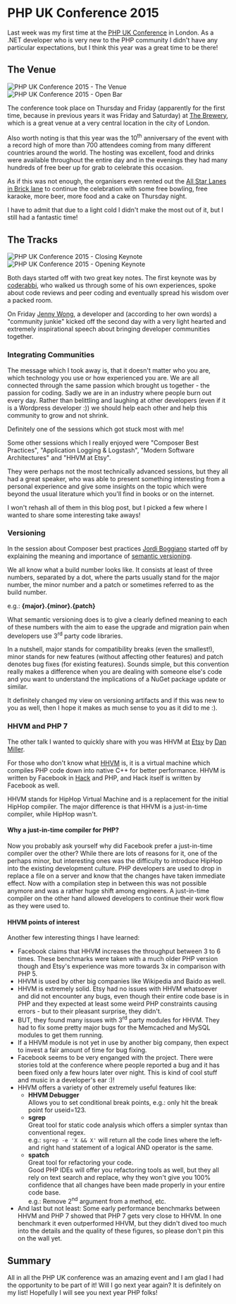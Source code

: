 ﻿<!--
    Tags: php-uk versioning hhvm
    Type: HTML
-->

# PHP UK Conference 2015

<p>Last week was my first time at the <a href="http://phpconference.co.uk/">PHP UK Conference</a> in London. As a .NET developer who is very new to the PHP community I didn't have any particular expectations, but I think this year was a great time to be there!</p>
<h2>The Venue</h2>
<img src="https://storage.googleapis.com/dustedcodes/images/blog-posts/2015-02-26/16626982306_ed7994ed96_o.jpg" alt="PHP UK Conference 2015 - The Venue" class="half-width"><img src="https://storage.googleapis.com/dustedcodes/images/blog-posts/2015-02-26/16445626857_00f842eb7e_o.jpg" alt="PHP UK Conference 2015 - Open Bar" class="half-width">
<p>The conference took place on Thursday and Friday (apparently for the first time, because in previous years it was Friday and Saturday) at <a href="http://www.thebrewery.co.uk/">The Brewery</a>, which is a great venue at a very central location in the city of London.</p>
<p>Also worth noting is that this year was the 10<sup>th</sup> anniversary of the event with a record high of more than 700 attendees coming from many different countries around the world. The hosting was excellent, food and drinks were available throughout the entire day and in the evenings they had many hundreds of free beer up for grab to celebrate this occasion.</p>
<p>As if this was not enough, the organisers even rented out the <a href="http://www.allstarlanes.co.uk/venues/brick-lane/karaoke/">All Star Lanes in Brick lane</a> to continue the celebration with some free bowling, free karaoke, more beer, more food and a cake on Thursday night.</p>
<p>I have to admit that due to a light cold I didn't make the most out of it, but I still had a fantastic time!</p>
<h2>The Tracks</h2>
<img src="https://storage.googleapis.com/dustedcodes/images/blog-posts/2015-02-26/16651908382_77919e91e6_o.jpg" alt="PHP UK Conference 2015 - Closing Keynote" class="half-width"><img src="https://storage.googleapis.com/dustedcodes/images/blog-posts/2015-02-26/16651888422_9c337e1d3f_o.jpg" alt="PHP UK Conference 2015 - Opening Keynote" class="half-width">
<p>Both days started off with two great key notes. The first keynote was by <a href="https://twitter.com/coderabbi">coderabbi</a>, who walked us through some of his own experiences, spoke about code reviews and peer coding and eventually spread his wisdom over a packed room.</p>
<p>On Friday <a href="https://twitter.com/miss_jwo">Jenny Wong</a>, a developer and (according to her own words) a "community junkie" kicked off the second day with a very light hearted and extremely inspirational speech about bringing developer communities together.</p>
<h3>Integrating Communities</h3>
<p>The message which I took away is, that it doesn't matter who you are, which technology you use or how experienced you are. We are all connected through the same passion which brought us together - the passion for coding. Sadly we are in an industry where people burn out every day. Rather than belittling and laughing at other developers (even if it is a Wordpress developer :)) we should help each other and help this community to grow and not shrink.</p>
<p>Definitely one of the sessions which got stuck most with me!</p>
<p>Some other sessions which I really enjoyed were "Composer Best Practices", "Application Logging & Logstash", "Modern Software Architectures" and "HHVM at Etsy".</p>
<p>They were perhaps not the most technically advanced sessions, but they all had a great speaker, who was able to present something interesting from a personal experience and give some insights on the topic which were beyond the usual literature which you'll find in books or on the internet.</p>
<p>I won't rehash all of them in this blog post, but I picked a few where I wanted to share some interesting take aways!</p>
<h3>Versioning</h3>
<p>In the session about Composer best practices <a href="http://seld.be/">Jordi Boggiano</a> started off by explaining the meaning and importance of <a href="http://semver.org">semantic versioning</a>.</p>
<p>We all know what a build number looks like. It consists at least of three numbers, separated by a dot, where the parts usually stand for the major number, the minor number and a patch or sometimes referred to as the build number.</p>
<p>e.g.: <strong>{major}.{minor}.{patch}</strong></p>
<p>What semantic versioning does is to give a clearly defined meaning to each of these numbers with the aim to ease the upgrade and migration pain when developers use 3<sup>rd</sup> party code libraries.</p>
<p>In a nutshell, major stands for compatibility breaks (even the smallest!), minor stands for new features (without affecting other features) and patch denotes bug fixes (for existing features). Sounds simple, but this convention really makes a difference when you are dealing with someone else's code and you want to understand the implications of a NuGet package update or similar.</p>
<p>It definitely changed my view on versioning artifacts and if this was new to you as well, then I hope it makes as much sense to you as it did to me :).</p>
<h3>HHVM and PHP 7</h3>
<p>The other talk I wanted to quickly share with you was HHVM at <a href="https://www.etsy.com/">Etsy</a> by <a href="https://twitter.com/jazzdan">Dan Miller</a>.</p>
<p>For those who don't know what <a href="http://hhvm.com/">HHVM</a> is, it is a virtual machine which compiles PHP code down into native C++ for better performance. HHVM is written by Facebook in <a href="http://hacklang.org/">Hack</a> and PHP, and Hack itself is written by Facebook as well.</p>
<p>HHVM stands for HipHop Virtual Machine and is a replacement for the initial HipHop compiler. The major difference is that HHVM is a just-in-time compiler, while HipHop wasn't.</p>
<h4>Why a just-in-time compiler for PHP?</h4>
<p>Now you probably ask yourself why did Facebook prefer a just-in-time compiler over the other? While there are lots of reasons for it, one of the perhaps minor, but interesting ones was the difficulty to introduce HipHop into the existing development culture. PHP developers are used to drop in replace a file on a server and know that the changes have taken immediate effect. Now with a compilation step in between this was not possible anymore and was a rather huge shift among engineers. A just-in-time compiler on the other hand allowed developers to continue their work flow as they were used to.</p>
<h4>HHVM points of interest</h4>
<p>Another few interesting things I have learned:</p>
<ul>
    <li>Facebook claims that HHVM increases the throughput between 3 to 6 times. These benchmarks were taken with a much older PHP version though and Etsy's experience was more towards 3x in comparison with PHP 5.</li>
    <li>HHVM is used by other big companies like Wikipedia and Baido as well.</li>
    <li>HHVM is extremely solid. Etsy had no issues with HHVM whatsoever and did not encounter any bugs, even though their entire code base is in PHP and they expected at least some weird PHP constraints causing errors - but to their pleasant surprise, they didn't.</li>
    <li>BUT, they found many issues with 3<sup>rd</sup> party modules for HHVM. They had to fix some pretty major bugs for the Memcached and MySQL modules to get them running.</li>
    <li>If a HHVM module is not yet in use by another big company, then expect to invest a fair amount of time for bug fixing.</li>
    <li>Facebook seems to be very enganged with the project. There were stories told at the conference where people reported a bug and it has been fixed only a few hours later over night. This is kind of cool stuff and music in a developer's ear :)!</li>
    <li>
        HHVM offers a variety of other extremely useful features like:
        <ul>
            <li>
                <strong>HHVM Debugger</strong><br />
                Allows you to set conditional break points, e.g.: only hit the break point for useid=123.
            </li>
            <li>
                <strong>sgrep</strong><br />
                Great tool for static code analysis which offers a simpler syntax than conventional regex.<br />
                e.g.: <code>sgrep -e 'X &amp;&amp; X'</code> will return all the code lines where the left- and right hand statement of a logical AND operator is the same.
            </li>
            <li>
                <strong>spatch</strong><br />
                Great tool for refactoring your code.<br />
                Good PHP IDEs will offer you refactoring tools as well, but they all rely on text search and replace, why they won't give you 100% confidence that all changes have been made properly in your entire code base.<br />
                e.g.: Remove 2<sup>nd</sup> argument from a method, etc.
            </li>
        </ul>
    </li>
    <li>And last but not least: Some early performance benchmarks between HHVM and PHP 7 showed that PHP 7 gets very close to HHVM. In one benchmark it even outperformed HHVM, but they didn't dived too much into the details and the quality of these figures, so please don't pin this on the wall yet.</li>
</ul>
<h2>Summary</h2>
<p>All in all the PHP UK conference was an amazing event and I am glad I had the opportunity to be part of it! Will I go next year again? It is definitely on my list! Hopefully I will see you next year PHP folks!</p>